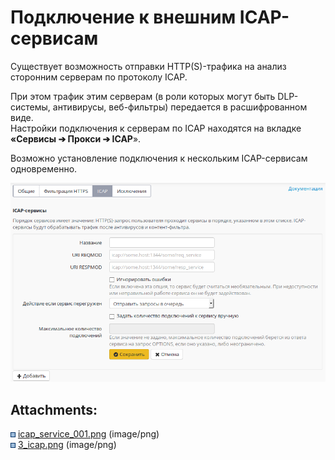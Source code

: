 # Подключение к внешним ICAP-сервисам

Существует возможность отправки HTTP(S)-трафика на анализ сторонним
серверам по протоколу ICAP.

При этом трафик этим серверам (в роли которых могут быть DLP-системы,
антивирусы, веб-фильтры) передается в расшифрованном виде.  
Настройки подключения к серверам по ICAP находятся на вкладке **«Сервисы
➔ Прокси ➔ ICAP**».

Возможно установление подключения к нескольким ICAP-сервисам
одновременно.

![](attachments/4981020/6586816.png)

<div class="pageSectionHeader">

## Attachments:

</div>

<div class="greybox" data-align="left">

![](images/icons/bullet_blue.gif)
[icap\_service\_001.png](attachments/4981020/6062202.png) (image/png)  
![](images/icons/bullet_blue.gif)
[3\_icap.png](attachments/4981020/6586816.png) (image/png)  

</div>
